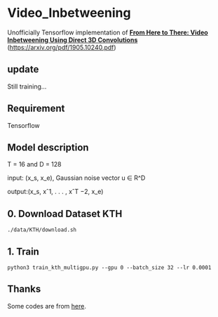 # Video_Inbetweening
Unofficially Tensorflow implementation of [**From Here to There: Video Inbetweening Using Direct 3D Convolutions**](<https://github.com/Fangyh09/Video_Inbetweening>)  (https://arxiv.org/pdf/1905.10240.pdf)


## update
Still training...

## Requirement
Tensorflow

## Model description 
T = 16 and D = 128 

input: (x_s, x_e), Gaussian noise vector u ∈ R^D

output:(x_s, xˆ1, . . . , xˆT −2, x_e)

## 0. Download Dataset KTH
```
./data/KTH/download.sh
```

## 1. Train
```
python3 train_kth_multigpu.py --gpu 0 --batch_size 32 --lr 0.0001
```

## Thanks
Some codes are from [here](https://github.com/BoPang1996/Deep-RNN-Framework).

